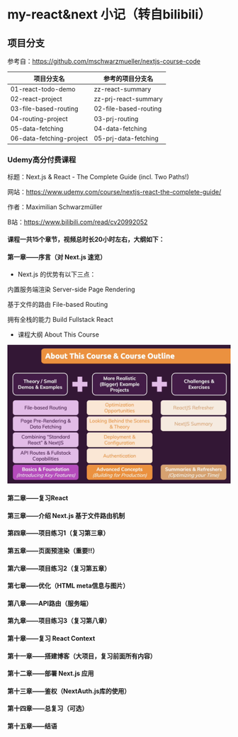 # my-react&next 小记（转自bilibili）

## 项目分支

参考自：https://github.com/mschwarzmueller/nextjs-course-code

| 项目分支名           | 参考的项目分支名          |
| ------------------ | -------------------- |
| 01-react-todo-demo | zz-react-summary     |
| 02-react-project   | zz-prj-react-summary |
| 03-file-based-routing |  02-file-based-routing |
| 04-routing-project | 03-prj-routing        |
| 05-data-fetching | 04-data-fetching|
| 06-data-fetching-project | 05-prj-data-fetching |

### Udemy高分付费课程

标题：Next.js & React - The Complete Guide (incl. Two Paths!)

网站：https://www.udemy.com/course/nextjs-react-the-complete-guide/ 

作者：Maximilian Schwarzmüller

B站：https://www.bilibili.com/read/cv20992052 


#### 课程一共15个章节，视频总时长20小时左右，大纲如下：

#### 第一章——序言（对 Next.js 速览）


- Next.js 的优势有以下三点：

内置服务端渲染 Server-side Page Rendering

基于文件的路由 File-based Routing

拥有全栈的能力  Build Fullstack React 

- 课程大纲 About This Course

![](attachments/Pasted%20image%2020230718174751.png)


#### 第二章——复习React 

#### 第三章——介绍 Next.js 基于文件路由机制

#### 第四章——项目练习1（复习第三章）

#### 第五章——页面预渲染（重要‼️）

#### 第六章——项目练习2（复习第五章）

#### 第七章——优化（HTML meta信息与图片）

#### 第八章——API路由（服务端）

#### 第九章——项目练习3（复习第八章）

#### 第十章——复习 React Context

#### 第十一章——搭建博客（大项目，复习前面所有内容）

#### 第十二章——部署 Next.js 应用

#### 第十三章——鉴权（NextAuth.js库的使用）

#### 第十四章——总复习（可选）

#### 第十五章——结语  